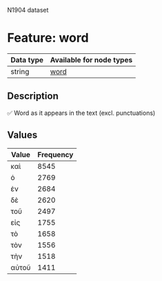 <p>N1904 dataset</p>

<h1>Feature: word</h1>

<table>
<thead>
<tr>
  <th>Data type</th>
  <th>Available for node types</th>
</tr>
</thead>
<tbody>
<tr>
  <td>string</td>
  <td><A HREF="featurebynodetype.md#word">word</A></td>
</tr>
</tbody>
</table>

<h2>Description</h2>

<p>✅ Word as it appears in the text (excl. punctuations)</p>

<h2>Values</h2>

<table>
<thead>
<tr>
  <th>Value</th>
  <th>Frequency</th>
</tr>
</thead>
<tbody>
<tr>
  <td>καὶ</td>
  <td>8545</td>
</tr>
<tr>
  <td>ὁ</td>
  <td>2769</td>
</tr>
<tr>
  <td>ἐν</td>
  <td>2684</td>
</tr>
<tr>
  <td>δὲ</td>
  <td>2620</td>
</tr>
<tr>
  <td>τοῦ</td>
  <td>2497</td>
</tr>
<tr>
  <td>εἰς</td>
  <td>1755</td>
</tr>
<tr>
  <td>τὸ</td>
  <td>1658</td>
</tr>
<tr>
  <td>τὸν</td>
  <td>1556</td>
</tr>
<tr>
  <td>τὴν</td>
  <td>1518</td>
</tr>
<tr>
  <td>αὐτοῦ</td>
  <td>1411</td>
</tr>
</tbody>
</table>
